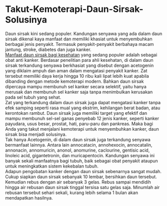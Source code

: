 # Takut-Kemoterapi-Daun-Sirsak-Solusinya
Daun sirsak kini sedang populer. Kandungan senyawa yang ada dalam daun sirsak dikenal kaya manfaat dan memiliki khasiat untuk menyembuhkan berbagai jenis penyakit. Termasuk penyakit-penyakit berbahaya macam jantung, stroke, diabetes dan juga kanker.   
<a href="http://daihatsu.co.id/kokgituya/article/lifestyle/1001-manfaat-daun-sirsak">Manfaat daun sirsak bagi kesehatan</a> yang sedang populer adalah sebagai obat anti kanker. Berdasar penelitian para ahli kesehatan, di dalam daun sirsak terkandung senyawa berkhasiat yang disebut dengan acetogenin yang diklaim ampuh dan aman dalam mengatasi penyakit kanker. Zat tersebut memiliki daya kerja hingga 10 ribu kali lipat lebih kuat apabila dibanding dengan metode kemoterapi modern. Bahkan daun sirsak dipercaya mampu membunuh sel kanker secara selektif, yaitu hanya merusak dan membunuh sel kanker saja tanpa menimbulkan kerusakan pada sel tubuh yang sehat.   
Zat yang terkandung dalam daun sirsak juga dapat mengatasi kanker tanpa efek samping seperti rasa mual yang ekstrim, kehilangan berat badan, atau kerontokan rambut. Daun sirsak juga memiliki target yang efektif dan mampu membunuh sel-sel ganas penyebab 12 jenis kanker, seperti kanker payudara, usus besar, prostat, hati, paru-paru dan pankreas. Maka bagi Anda yang takut menjalani kemoterapi untuk menyembuhkan kanker, daun sirsak bisa menjadi solusinya.   
Tak hanya Acetogenin, di dalam daun sirsak juga terkandung senyawa bermanfaat lainnya. Antara lain annocatacin, annohexocin, annocatalin, annonacin, annomuricin, anonol, anomurine, caclourine, gentisic acid, linoleic acid, gigantetronin, dan muricapentocin. Kandungan senyawa ini banyak sekali manfaatnya bagi tubuh, baik sebagai obat penyakit ataupun untuk meningkatkan sistem kekebalan tubuh.  
Adapun pengobatan kanker dengan daun sirsak sebenarnya sangat mudah. Cukup siapkan daun sirsak sebanyak 10 lembar, bersihkan daun tersebut. Kemudian rebus dengan air sebanyak 3 gelas. Rebus sampai mendidih hingga air rebusan daun sirsak tinggal tersisa satu gelas saja. Minumlah air rebusan tersebut sehari sekali, kurang lebih selama 1 bulan akan mendapatkan hasilnya.
